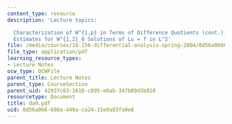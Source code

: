 ```yaml
---
content_type: resource
description: 'Lecture topics:

  Characterization of W^{1,p} in Terms of Difference Quotients (cont.); Interior W^{2,2}
  Estimates for W^{1,2}_0 Solutions of Lu = f in L^2'
file: /media/courses/18-156-differential-analysis-spring-2004/8d56a066608a449aca2431e0a83fa9e8_da9.pdf
file_type: application/pdf
learning_resource_types:
- Lecture Notes
ocw_type: OCWFile
parent_title: Lecture Notes
parent_type: CourseSection
parent_uid: 42937c63-1618-c895-e0ab-347b09d3b810
resourcetype: Document
title: da9.pdf
uid: 8d56a066-608a-449a-ca24-31e0a83fa9e8
---
```

